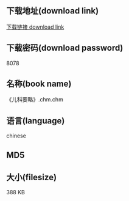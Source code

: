 ## 下载地址(download link)
[下载链接 download link](https://tutu365.netlify.app/?s=%E3%80%8A%E5%84%BF%E7%A7%91%E8%A6%81%E7%95%A5%E3%80%8B.chm)

## 下载密码(download password)
8078

## 名称(book name)
《儿科要略》.chm.chm

## 语言(language)
chinese

## MD5


## 大小(filesize)
388 KB

